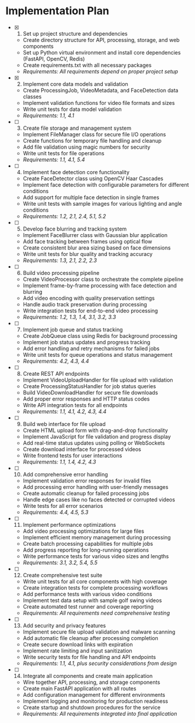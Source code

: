 # Implementation Plan

- [x] 1. Set up project structure and dependencies
  - Create directory structure for API, processing, storage, and web components
  - Set up Python virtual environment and install core dependencies (FastAPI, OpenCV, Redis)
  - Create requirements.txt with all necessary packages
  - _Requirements: All requirements depend on proper project setup_

- [x] 2. Implement core data models and validation
  - Create ProcessingJob, VideoMetadata, and FaceDetection data classes
  - Implement validation functions for video file formats and sizes
  - Write unit tests for data model validation
  - _Requirements: 1.1, 4.1_

- [ ] 3. Create file storage and management system
  - Implement FileManager class for secure file I/O operations
  - Create functions for temporary file handling and cleanup
  - Add file validation using magic numbers for security
  - Write unit tests for file operations
  - _Requirements: 1.1, 4.1, 5.4_

- [ ] 4. Implement face detection core functionality
  - Create FaceDetector class using OpenCV Haar Cascades
  - Implement face detection with configurable parameters for different conditions
  - Add support for multiple face detection in single frames
  - Write unit tests with sample images for various lighting and angle conditions
  - _Requirements: 1.2, 2.1, 2.4, 5.1, 5.2_

- [ ] 5. Develop face blurring and tracking system
  - Implement FaceBlurrer class with Gaussian blur application
  - Add face tracking between frames using optical flow
  - Create consistent blur area sizing based on face dimensions
  - Write unit tests for blur quality and tracking accuracy
  - _Requirements: 1.3, 2.1, 2.2, 2.3_

- [ ] 6. Build video processing pipeline
  - Create VideoProcessor class to orchestrate the complete pipeline
  - Implement frame-by-frame processing with face detection and blurring
  - Add video encoding with quality preservation settings
  - Handle audio track preservation during processing
  - Write integration tests for end-to-end video processing
  - _Requirements: 1.2, 1.3, 1.4, 3.1, 3.2, 3.3_

- [ ] 7. Implement job queue and status tracking
  - Create JobQueue class using Redis for background processing
  - Implement job status updates and progress tracking
  - Add error handling and retry mechanisms for failed jobs
  - Write unit tests for queue operations and status management
  - _Requirements: 4.2, 4.3, 4.4_

- [ ] 8. Create REST API endpoints
  - Implement VideoUploadHandler for file upload with validation
  - Create ProcessingStatusHandler for job status queries
  - Build VideoDownloadHandler for secure file downloads
  - Add proper error responses and HTTP status codes
  - Write API integration tests for all endpoints
  - _Requirements: 1.1, 4.1, 4.2, 4.3, 4.4_

- [ ] 9. Build web interface for file upload
  - Create HTML upload form with drag-and-drop functionality
  - Implement JavaScript for file validation and progress display
  - Add real-time status updates using polling or WebSockets
  - Create download interface for processed videos
  - Write frontend tests for user interactions
  - _Requirements: 1.1, 1.4, 4.2, 4.3_

- [ ] 10. Add comprehensive error handling
  - Implement validation error responses for invalid files
  - Add processing error handling with user-friendly messages
  - Create automatic cleanup for failed processing jobs
  - Handle edge cases like no faces detected or corrupted videos
  - Write tests for all error scenarios
  - _Requirements: 4.4, 4.5, 5.3_

- [ ] 11. Implement performance optimizations
  - Add video processing optimizations for large files
  - Implement efficient memory management during processing
  - Create batch processing capabilities for multiple jobs
  - Add progress reporting for long-running operations
  - Write performance tests for various video sizes and lengths
  - _Requirements: 3.1, 3.2, 5.4, 5.5_

- [ ] 12. Create comprehensive test suite
  - Write unit tests for all core components with high coverage
  - Create integration tests for complete processing workflows
  - Add performance tests with various video conditions
  - Implement test data setup with sample golf swing videos
  - Create automated test runner and coverage reporting
  - _Requirements: All requirements need comprehensive testing_

- [ ] 13. Add security and privacy features
  - Implement secure file upload validation and malware scanning
  - Add automatic file cleanup after processing completion
  - Create secure download links with expiration
  - Implement rate limiting and input sanitization
  - Write security tests for file handling and API endpoints
  - _Requirements: 1.1, 4.1, plus security considerations from design_

- [ ] 14. Integrate all components and create main application
  - Wire together API, processing, and storage components
  - Create main FastAPI application with all routes
  - Add configuration management for different environments
  - Implement logging and monitoring for production readiness
  - Create startup and shutdown procedures for the service
  - _Requirements: All requirements integrated into final application_